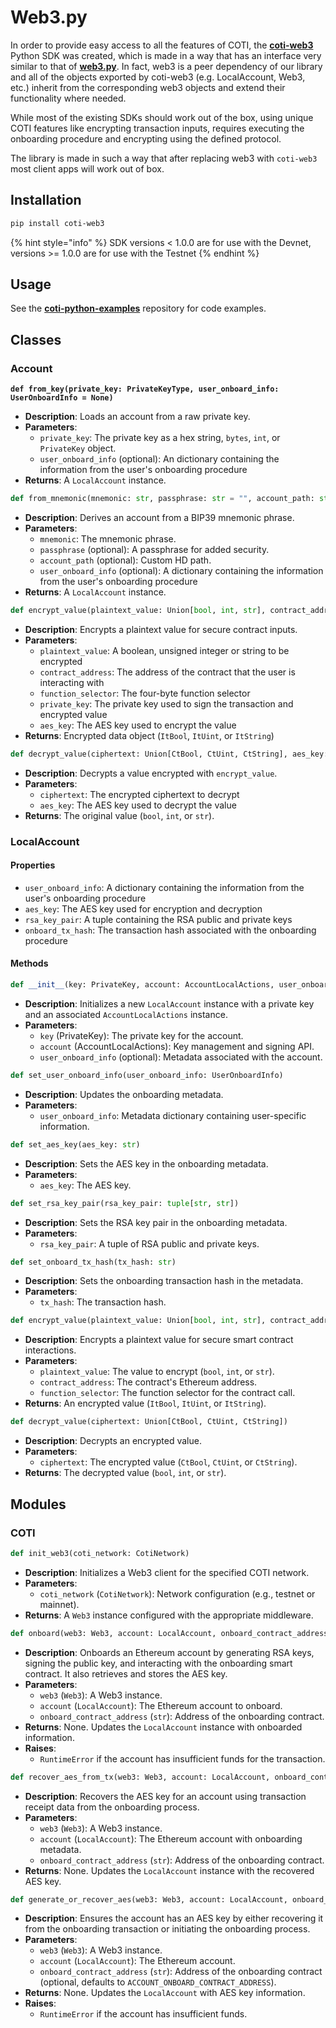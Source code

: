 # Web3.py

In order to provide easy access to all the features of COTI, the [**coti-web3**](https://github.com/coti-io/coti-web3.py) Python SDK was created, which is made in a way that has an interface very similar to that of [**web3.py**](https://web3py.readthedocs.io/en/stable/). In fact, web3 is a peer dependency of our library and all of the objects exported by coti-web3 (e.g. LocalAccount, Web3, etc.) inherit from the corresponding web3 objects and extend their functionality where needed.

While most of the existing SDKs should work out of the box, using unique COTI features like encrypting transaction inputs, requires executing the onboarding procedure and encrypting using the defined protocol.

The library is made in such a way that after replacing web3 with `coti-web3` most client apps will work out of box.

## Installation

```bash
pip install coti-web3
```

{% hint style="info" %}
SDK versions < 1.0.0 are for use with the Devnet, versions >= 1.0.0 are for use with the Testnet
{% endhint %}

## Usage

See the [**coti-python-examples**](https://github.com/coti-io/coti-python-examples) repository for code examples.

## Classes

### Account

<pre class="language-python"><code class="lang-python"><strong>def from_key(private_key: PrivateKeyType, user_onboard_info: UserOnboardInfo = None)
</strong></code></pre>

* **Description**: Loads an account from a raw private key.
* **Parameters**:
  * `private_key`: The private key as a hex string, `bytes`, `int`, or `PrivateKey` object.
  * `user_onboard_info` (optional): An dictionary containing the information from the user's onboarding procedure
* **Returns**: A `LocalAccount` instance.

```python
def from_mnemonic(mnemonic: str, passphrase: str = "", account_path: str = ETHEREUM_DEFAULT_PATH, user_onboard_info: UserOnboardInfo = None)
```

* **Description**: Derives an account from a BIP39 mnemonic phrase.
* **Parameters**:
  * `mnemonic`: The mnemonic phrase.
  * `passphrase` (optional): A passphrase for added security.
  * `account_path` (optional): Custom HD path.
  * `user_onboard_info` (optional): A dictionary containing the information from the user's onboarding procedure
* **Returns**: A `LocalAccount` instance.

```python
def encrypt_value(plaintext_value: Union[bool, int, str], contract_address: str, function_selector: str, private_key: PrivateKeyType, aes_key: str)
```

* **Description**: Encrypts a plaintext value for secure contract inputs.
* **Parameters**:
  * `plaintext_value`: A boolean, unsigned integer or string to be encrypted
  * `contract_address`: The address of the contract that the user is interacting with
  * `function_selector`: The four-byte function selector
  * `private_key`: The private key used to sign the transaction and encrypted value
  * `aes_key`: The AES key used to encrypt the value
* **Returns**: Encrypted data object (`ItBool`, `ItUint`, or `ItString`)

```python
def decrypt_value(ciphertext: Union[CtBool, CtUint, CtString], aes_key: str)
```

* **Description**: Decrypts a value encrypted with `encrypt_value`.
* **Parameters**:
  * `ciphertext`: The encrypted ciphertext to decrypt
  * `aes_key`: The AES key used to decrypt the value
* **Returns**: The original value (`bool`, `int`, or `str`).

### LocalAccount

#### Properties

* `user_onboard_info`: A dictionary containing the information from the user's onboarding procedure
* `aes_key`: The AES key used for encryption and decryption
* `rsa_key_pair`: A tuple containing the RSA public and private keys
* `onboard_tx_hash`: The transaction hash associated with the onboarding procedure

#### Methods

```python
def __init__(key: PrivateKey, account: AccountLocalActions, user_onboard_info: UserOnboardInfo = None)
```

* **Description**: Initializes a new `LocalAccount` instance with a private key and an associated `AccountLocalActions` instance.
* **Parameters**:
  * `key` (PrivateKey): The private key for the account.
  * `account` (AccountLocalActions): Key management and signing API.
  * `user_onboard_info` (optional): Metadata associated with the account.

```python
def set_user_onboard_info(user_onboard_info: UserOnboardInfo)
```

* **Description**: Updates the onboarding metadata.
* **Parameters**:
  * `user_onboard_info`: Metadata dictionary containing user-specific information.

```python
def set_aes_key(aes_key: str)
```

* **Description**: Sets the AES key in the onboarding metadata.
* **Parameters**:
  * `aes_key`: The AES key.

```python
def set_rsa_key_pair(rsa_key_pair: tuple[str, str])
```

* **Description**: Sets the RSA key pair in the onboarding metadata.
* **Parameters**:
  * `rsa_key_pair`: A tuple of RSA public and private keys.

```python
def set_onboard_tx_hash(tx_hash: str)
```

* **Description**: Sets the onboarding transaction hash in the metadata.
* **Parameters**:
  * `tx_hash`: The transaction hash.

```python
def encrypt_value(plaintext_value: Union[bool, int, str], contract_address: str, function_selector: str)
```

* **Description**: Encrypts a plaintext value for secure smart contract interactions.
* **Parameters**:
  * `plaintext_value`: The value to encrypt (`bool`, `int`, or `str`).
  * `contract_address`: The contract's Ethereum address.
  * `function_selector`: The function selector for the contract call.
* **Returns**: An encrypted value (`ItBool`, `ItUint`, or `ItString`).

```python
def decrypt_value(ciphertext: Union[CtBool, CtUint, CtString])
```

* **Description**: Decrypts an encrypted value.
* **Parameters**:
  * `ciphertext`: The encrypted value (`CtBool`, `CtUint`, or `CtString`).
* **Returns**: The decrypted value (`bool`, `int`, or `str`).

## Modules

### COTI

```python
def init_web3(coti_network: CotiNetwork)
```

* **Description**: Initializes a Web3 client for the specified COTI network.
* **Parameters**:
  * `coti_network` (`CotiNetwork`): Network configuration (e.g., testnet or mainnet).
* **Returns**: A `Web3` instance configured with the appropriate middleware.

```python
def onboard(web3: Web3, account: LocalAccount, onboard_contract_address: str)
```

* **Description**: Onboards an Ethereum account by generating RSA keys, signing the public key, and interacting with the onboarding smart contract. It also retrieves and stores the AES key.
* **Parameters**:
  * `web3` (`Web3`): A Web3 instance.
  * `account` (`LocalAccount`): The Ethereum account to onboard.
  * `onboard_contract_address` (`str`): Address of the onboarding contract.
* **Returns**: None. Updates the `LocalAccount` instance with onboarded information.
* **Raises**:
  * `RuntimeError` if the account has insufficient funds for the transaction.

```python
def recover_aes_from_tx(web3: Web3, account: LocalAccount, onboard_contract_address: str)
```

* **Description**: Recovers the AES key for an account using transaction receipt data from the onboarding process.
* **Parameters**:
  * `web3` (`Web3`): A Web3 instance.
  * `account` (`LocalAccount`): The Ethereum account with onboarding metadata.
  * `onboard_contract_address` (`str`): Address of the onboarding contract.
* **Returns**: None. Updates the `LocalAccount` instance with the recovered AES key.

```python
def generate_or_recover_aes(web3: Web3, account: LocalAccount, onboard_contract_address: str = ACCOUNT_ONBOARD_CONTRACT_ADDRESS)
```

* **Description**: Ensures the account has an AES key by either recovering it from the onboarding transaction or initiating the onboarding process.
* **Parameters**:
  * `web3` (`Web3`): A Web3 instance.
  * `account` (`LocalAccount`): The Ethereum account.
  * `onboard_contract_address` (`str`): Address of the onboarding contract (optional, defaults to `ACCOUNT_ONBOARD_CONTRACT_ADDRESS`).
* **Returns**: None. Updates the `LocalAccount` with AES key information.
* **Raises**:
  * `RuntimeError` if the account has insufficient funds.
